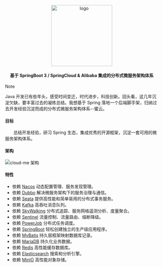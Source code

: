 <p>&nbsp;</p>
<div align="center">
	<img alt="logo" src="https://gh-proxy.com/github.com/Rukawalee/cloud-images/blob/master/images/cloud-me-nobg.png" width="200">
</div>
<h4 align="center">基于 SpringBoot 3 / SpringCloud & Alibaba 集成的分布式微服务架构体系</h4>



> [!Note]
>
> Java 开发已有些年头，感受时间变迁，时代进步，科技创新。回头看，这几年沉淀欠缺，要丰富过去的凝练总结。我想基于 Spring
> 落地一个后端脚手架，归纳过去开发经验沉淀而成的分布式微服务架构体系--蜜云。

#### 目标

&nbsp; &nbsp; &nbsp; &nbsp;总结开发经验，研习 Spring 生态，集成优秀的开源框架，沉淀一套可用的微服务架构体系。

#### 架构

![cloud-me 架构](https://gh-proxy.com/github.com/Rukawalee/draw.io/blob/master/cloud-me/cloud-me-architecture.drawio.svg)

#### 特性

* 依赖 [Nacos](https://nacos.io/) 动态配置管理、服务发现管理。
* 依赖 [Dubbo](https://cn.dubbo.apache.org/zh-cn/overview/what/) 解决微服务架构下的服务治理与通信。
* 依赖 [Seata](https://seata.apache.org/zh-cn/) 提供高性能和简单易用的分布式事务服务。
* 依赖 [Kafka](https://kafka.apache.org/) 高吞吐消息队列。
* 依赖 [SkyWalking](http://skywalking.apache.org/) 分布式追踪、服务网格遥测分析、度量聚合。
* 依赖 [Sentinel](https://sentinelguard.io/zh-cn/index.html) 流量控制、流量路由、熔断降级。
* 依赖 [PowerJob](http://www.powerjob.tech/) 分布式任务调度。
* 依赖 [SpringBoot](https://spring.io/projects/spring-boot) 轻松创建独立的生产级应用程序。
* 依赖 [MyBatis](https://mybatis.org/mybatis-3/zh_CN/index.html) 持久层框架映射数据库记录。
* 依赖 [MariaDB](https://mariadb.org/)  持久化业务数据。
* 依赖 [Redis](https://redis.io/downloads/) 高性能缓存数据库。
* 依赖 [Elasticsearch](https://www.elastic.co/cn/elasticsearch) 搜索和分析引擎。
* 依赖 [MinIO](https://www.minio.org.cn/) 高性能对象存储。
